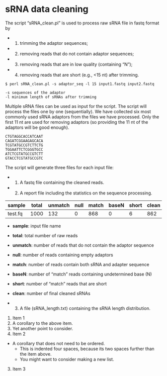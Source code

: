 
sRNA data cleaning 
==================

The script “sRNA_clean.pl” is used to process raw sRNA file in fastq format by
- 1. trimming the adaptor sequences;  
- 2. removing reads that do not contain adaptor sequences;
- 3. removing reads that are in low quality (containing “N”);
- 4. removing reads that are short (e.g., <15 nt) after trimming.

```
$ perl sRNA_clean.pl -s adaptor_seq -l 15 input1.fastq input2.fastq

-s sequences of the adaptor
-l minimum length of sRNAs after trimming
```

Multiple sRNA files can be used as input for the script. The script will process the files one by one (sequentially). We have collected six most commonly used sRNA adaptors from the files we have processed. Only the first 11 nt are used for removing adaptors (so providing the 11 nt of the adaptors will be good enough).

```
CTGTAGGCACCATCAAT
CAGATCGGAAGAGCACA
TCGTATGCCGTCTTCTG
TGGAATTCTCGGGTGCC
ATCTCGTATGCCGTCTT
GTACCTCGTATGCCGTC
```

The script will generate three files for each input file:
- 1. A fastq file containing the cleaned reads. 
- 2. A report file including the statistics on the sequence processing.

sample | total | unmatch | null | match | baseN | short | clean
--- | --- | --- | --- | --- | --- | --- | --- 
test.fq | 1000 | 132 | 0 | 868 | 0 | 6 | 862

  - **sample**: input file name
  - **total**: total number of raw reads
  - **unmatch**: number of reads that do not contain the adaptor sequence
  - **null**: number of reads containing empty adaptors
  - **match**: number of reads contain both sRNA and adapter sequence
  - **baseN**: number of “match” reads containing undetermined base (N)
  - **short**: number of “match” reads that are short
  - **clean**: number of final cleaned sRNAs

- 3. A file (sRNA_length.txt) containing the sRNA length distribution.

1. Item 1
  1. A corollary to the above item.
  2. Yet another point to consider.
2. Item 2
  * A corollary that does not need to be ordered.
    * This is indented four spaces, because its two spaces further than the item above.
    * You might want to consider making a new list.
3. Item 3


